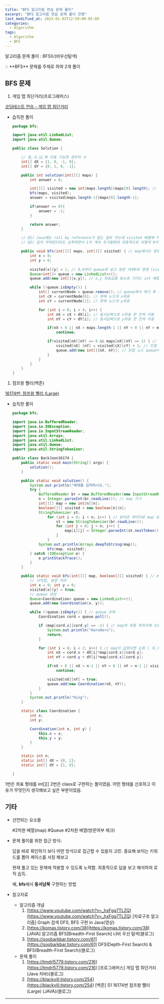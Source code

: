 ```yaml
---
title: "BFS 알고리즘 연습 문제 풀이"
excerpt: "BFS 알고리즘 연습 문제 풀이 진행"
last_modified_at: 2023-01-03T12:59:00-05:00
categories:
  - Algorithm
tags:
  - Algorithm
  - BFS
---
```


알고리즘 문제 풀이 : BFS(너비우선탐색)

<aside>
💡 **BFS** 문제를 주제로 하여 2개 풀이

</aside>

## BFS 문제

1. 게임 맵 최단거리(프로그래머스)

[코딩테스트 연습 - 게임 맵 최단거리](https://school.programmers.co.kr/learn/courses/30/lessons/1844?language=java)

- 습득한 풀이
    
    ```java
    package bfs;
    
    import java.util.LinkedList;
    import java.util.Queue;
    
    public class Solution {
    
        // 동,서,남,북 이동 가능한 경우의 수
        int[] dX = {1, 0, -1, 0};
        int[] dY = {0, 1, 0, -1};
    
        public int solution(int[][] maps) {
            int answer = 0;
    
            int[][] visited = new int[maps.length][maps[0].length]; // map의 면적만큼 int 2차원 빈 배열 생성        map.length(배열의 행 갯수) maps[x].length(x행의 열 갯수)
            bfs(maps, visited);
            answer = visited[maps.length-1][maps[0].length-1];
    
            if(answer == 0){
                answer = -1;
            }
    
            return answer;
        }
    
        // Q1) Java에는 call by reference가 없는 걸로 아는데 visited 배열에 어떻게 접근한거지,,
        // Q2) 길이 막혀있더라도 순회하면서 1이 계속 추가될텐데 최종적으로 어떻게 0이 반환될 수 있는거지,,(초기화 값?)
    
        public void bfs(int[][] maps, int[][] visited) { // map에서는 방문여부를 2차원 배열로 표현
            int x = 0;
            int y = 0;
            
            visited[x][y] = 1; // 0,0부터 queue에 넣고 방문 여부O로 변경 (visted 배열이 가지는 원소 값은 0 또는 1의 값일 것)
            Queue<int[]> queue = new LinkedList<>();
            queue.add(new int[]{x,y}); // x,y 좌표값을 원소로 가지는 int 배열을 차례로 queue에 적재(int[] 대신 class 형태로 대체하는 방식도 존재)
    
            while (!queue.isEmpty()) {
                int[] currentNode = queue.remove(); // queue에서 제거 후 좌표 반환
                int cX = currentNode[0]; // 현재 노드의 x좌표
                int cY = currentNode[1]; // 현재 노드의 y좌표
    
                for (int i = 0; i < 4; i++) {
                    int nX = cX + dX[i]; // 동서남북으로 x좌표 한 칸씩 이동
                    int nY = cY + dY[i]; // 동서남북으로 y좌표 한 칸씩 이동
    
                    if(nX < 0 || nX > maps.length-1 || nY < 0 || nY > maps[0].length-1) // map 범위 외부인 경우 제외(index라서 -1) nX,nY의 값이 음수이거나 행,열의 index보다 큰 값이면 pass
                        continue;
    
                    if(visited[nX][nY] == 0 && maps[nX][nY] == 1) { // 방문 이력이 없고 길인 경우(벽x)
                        visited[nX] [nY] = visited[cX][cY] + 1; // 인접 노드로 이동할 때마다 ++1
                        queue.add(new int[]{nX, nY}); // 인접 노드 queue에 삽입
                    }
                }
            }
        }
    }
    ```
    

1. 점프왕 쩰리(백준)

[16174번: 점프왕 쩰리 (Large)](https://www.acmicpc.net/problem/16174)

- 습득한 풀이
    
    ```java
    package bfs;
    
    import java.io.BufferedReader;
    import java.io.IOException;
    import java.io.InputStreamReader;
    import java.util.Arrays;
    import java.util.LinkedList;
    import java.util.Queue;
    import java.util.StringTokenizer;
    
    public class BackJoon16174 {
        public static void main(String[] args) {
            solution();
        }
    
        public static void solution() {
            System.out.println("예제를 입력하시오.");
            try {
                BufferedReader br = new BufferedReader(new InputStreamReader(System.in));
                n = Integer.parseInt(br.readLine()); // map 크기
                int[][] map = new int[n][n];
                boolean[][] visited = new boolean[n][n];
                StringTokenizer st;
                    for (int i = 0; i < n; i++) { // 읽어온 데이터로 map 생성
                        st = new StringTokenizer(br.readLine());
                        for (int j = 0; j < n; j++) {
                            map[i][j] = Integer.parseInt(st.nextToken());
                        }
                    }
                System.out.println(Arrays.deepToString(map));
                    bfs(map, visited);
            } catch (IOException e) {
                e.printStackTrace();
            }
        }
    
        public static void bfs(int[][] map, boolean[][] visited) { // map과 방문여부 배열 전달
            // 시작점, 방문 처리
            int x = 0; int y = 0;
            visited[x][y] = true;
            // queue 생성
            Queue<Coordination> queue = new LinkedList<>();
            queue.add(new Coordination(x, y));
    
            while (!queue.isEmpty()) { // queue 순회
                Coordination cord = queue.poll();
    
                if (map[cord.x][cord.y] == -1) { // map의 최종 목적지에 도달한 경우
                    System.out.println("HaruHaru");
                    return;
                }
    
                for (int i = 0; i < 2; i++) { // map이 남았다면 순회 | 우,하 이동만 가능
                    int nX = cord.x + dX[i]*map[cord.x][cord.y];
                    int nY = cord.y + dY[i]*map[cord.x][cord.y];
    
                    if(nX < 0 || nX > n-1 || nY < 0 || nY > n-1 || visited[nX][nY]) // map 범위 외부인 경우 제외 nX,nY의 값이 음수이거나 행,열의 index보다 큰 값이면 pass
                        continue;
    
                    visited[nX][nY] = true;
                    queue.add(new Coordination(nX, nY));
                }
            }
            System.out.println("Hing");
        }
    
        static class Coordination {
            int x;
            int y;
    
            Coordination(int x, int y) {
                this.x = x;
                this.y = y;
            }
        }
    
        static int n;
        static int[] dX = {0, 1};
        static int[] dY = {1, 0};
    
    }
    ```
    

1번은 좌표 형태를 int[][] 2번은 class로 구현하는 풀이였음. 어떤 형태를 선호하고 이유가 무엇인지 생각해보고 싶은 부분이었음.

## 기타

- 선언되는 요소들
    
    #2차원 배열(map) #Queue #2차원 배열(방문여부 체크)
    

- 문제 풀이를 위한 접근 방식:
    
    답을 바로 확인하기 보다 어떤 방식으로 접근할 수 있을지 고민. 중요해 보이는 키워드를 뽑아 케이스를 서칭 해보고
    
    현재 풀고 있는 문제에 적용할 수 있도록 노력함. 최종적으로 답을 보고 해석하여 로직 습득.
    
    예, **bfs**에서 **동서남북** 구현하는 방법
    

- 참고자료
    - 알고리즘 개념
        1. [https://www.youtube.com/watch?v=_hxFgg7TLZQ](https://www.youtube.com/watch?v=_hxFgg7TLZQ)    [자료구조 알고리즘] Graph 검색 DFS, BFS 구현 in Java(영상)
        2. [https://komas.tistory.com/38](https://komas.tistory.com/38)                                      [JAVA] 알고리즘 BFS[Breadth-First Search] 너비 우선 탐색(블로그)
        3. [https://soobarkbar.tistory.com/61](https://soobarkbar.tistory.com/61)                               DFS(Depth-First Search) & BFS(Breadth-First Search)(블로그)
    - 문제 풀이
        1. [https://tmdrl5779.tistory.com/216](https://tmdrl5779.tistory.com/216)                               [프로그래머스] 게임 맵 최단거리(Java 자바)(블로그)
        2. [https://blackvill.tistory.com/254](https://blackvill.tistory.com/254)                                   [백준] S1 16174번 점프왕 쩰리 (Large) (JAVA)(블로그)

---
